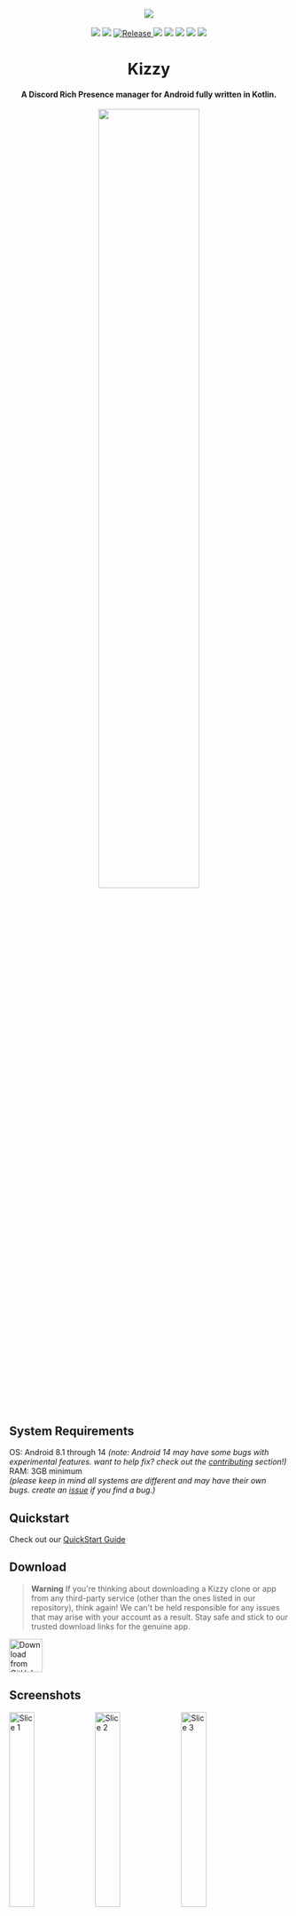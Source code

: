 
<div align="center">
    <img src="https://user-images.githubusercontent.com/68665948/207296272-d1985003-1681-4df4-b8ea-ca71f2043f89.png">
</div>
<br>


<div align="center">
<img src="https://img.shields.io/badge/Minimum%20SDK-27-%23?&style=flat-square&color=5b5ef7">


<img src="https://img.shields.io/github/downloads/dead8309/Kizzy/total?&style=flat-square&color=5b5ef7">


<a href="https://github.com/dead8309/Kizzy/releases/latest">
<img alt="Release" src="https://img.shields.io/github/v/release/dead8309/Kizzy?&style=flat-square&color=5b5ef7&display_name=release">
</a>


<img src="https://img.shields.io/github/actions/workflow/status/dead8309/Kizzy/build.yml?branch=master?&style=flat-square&color=5b5ef7">


<img src="https://img.shields.io/badge/kotlin-5b5ef7.svg?logo=kotlin&logoColor=white&style=flat-square">


<img src="https://img.shields.io/badge/Android_Studio-5b5ef7?logo=android-studio&logoColor=white&style=flat-square">


<img src="https://dcbadge.vercel.app/api/shield/888890990956511263?style=flat-square&compact=true">


<a href="https://discord.gg/vUPc7zzpV5">
<img src="https://dcbadge.vercel.app/api/server/vUPc7zzpV5">
</a>
</div>


<div align="center">
<h1>Kizzy</h1>
<h4>A Discord Rich Presence manager for Android fully written in Kotlin.
</h4>
<p>
<img src="https://user-images.githubusercontent.com/68665948/207303492-c537af75-0d63-49e9-91c5-97114d974883.png" width=60%/>
</p>
</div>

## System Requirements
OS: Android 8.1 through 14 *(note: Android 14 may have some bugs with experimental features. want to help fix? check out the [contributing](https://github.com/dead8309/Kizzy?tab=readme-ov-file#Contributing) section!)* <br />
RAM: 3GB minimum <br />
*(please keep in mind all systems are different and may have their own bugs. create an [issue](https://github.com/dead8309/Kizzy/issues/new/choose) if you find a bug.)*

## Quickstart
Check out our [QuickStart Guide](https://kizzydocs.vercel.app/quickstart/install)




## Download
> **Warning**
> If you're thinking about downloading a Kizzy clone or app from any third-party service (other than the ones listed in our repository), think again! We can't be held responsible for any issues that may arise with your account as a result. Stay safe and stick to our trusted download links for the genuine app.


<a href="https://github.com/dead8309/Kizzy/releases/latest">
<img src="https://img.shields.io/badge/GitHub-181717?logo=github&logoColor=white"
     alt="Download from GitHub"
     height="60">
</a>




## Screenshots
<div>
<img width="30%" alt="Slice 1" src="https://user-images.githubusercontent.com/68665948/207300844-a6177a86-250b-4d2e-b21b-b6bdb431a414.png">
<img width="30%" alt="Slice 2" src="https://user-images.githubusercontent.com/68665948/207301097-f83b31d0-26f7-4e1e-8e77-bd16bfdd0eda.png">
<img width="30%" alt="Slice 3" src="https://user-images.githubusercontent.com/68665948/207301272-9e40dae9-9fd5-4c41-894f-0d5da1ccbe1e.png">
<img width="30%" alt="Slice 4" src="https://user-images.githubusercontent.com/68665948/207301298-e82d934d-4ca2-4d52-ae21-9d54cf66e353.png">
<img width="30%" alt="Slice 5" src="https://user-images.githubusercontent.com/68665948/207301309-f4a23b58-c687-44c4-8506-695ed5c0ff5d.png">
<img width="30%" alt="Slice 6" src="https://user-images.githubusercontent.com/68665948/207301334-f923ac6e-9d75-4280-a820-e5397fcf0d5a.png">
</div>




## Features


- [x] Clickable buttons
- [x] Detects current Running app
- [x] Detects Current Playing media
- [x] Optional timestamps
- [x] Custom Status
- [x] Save/Load presence configs
- [x] Material You theme
- [x] Translations
- [x] Easy [Setup](https://kizzydocs.vercel.app/quickstart/post_install) 
- [x] 300+ Predefined presets
- [x] Create custom configs with your own images and links
- [x] Preview RPC in the app itself
- [x] Runs in background even when screen is off
- [x] Gif support
- [x] External Url support (meaning you can give a url which points to an image on the web and discord will show it!)
- [x] Use Images from Gallery


## Getting Started
Read the Setup Guide from
[![DOCS](https://kizzydocs.vercel.app/api/og?title=Kizzy+Docs)](https://kizzydocs.vercel.app)




## Build
For building the app locally
> Prerequisites:
- Android Studio
- Familiarity with Gradle, Kotlin, Jetpack Compose

> Clone the project
```console
git clone https://github.com/dead8309/Kizzy.git
```
> Building
- Open Android Studio
- Import the project
- Click on Build and Run

> **Warning**
> This app uses the Discord Gateway connection. Use this at your own risk.
However people have been using custom rich presence for past 4-5 years and there's is still no case of account getting terminated.

## Translate
See [Contribute for Translation](https://github.com/dead8309/Kizzy/issues/2#issue-1370365856)

## Contributing
If you want to contribute:
> Prerequisites:
- Android Studio
- Familiarity with Gradle, Kotlin, Jetpack Compose
- GitHub account

**For edits on the web:**
- Open GitHub
- Fork the repository
- Make your edits
- Commit changes
- Create a pull request

**For local edits:**
> Clone the project
```console
git clone https://github.com/dead8309/Kizzy.git
```
> Making edits to app structure
- Open Android Studio
- Import the project
- Make Edits
- Test your changes
- Create a commit
> When you are done making edits, create a pull request. 

> **Warning**
> Once again, this app uses the Discord Gateway connection. Use this at your own risk.
However people have been using custom rich presence for past 4-5 years and there's is still no case of account getting terminated.



## Credits
✨ [Read You](https://github.com/Ashinch/ReadYou) and [Seal](https://github.com/JunkFood02/Seal) for Ui Components

✨ [Material Color Utilities](https://github.com/material-foundation/material-color-utilities)

✨ [Rich-Presence-U](https://github.com/ninstar/Rich-Presence-U) for Nintendo and Wii U games data

✨ [Logra](https://github.com/wingio/Logra) for logs ui

✨ [Xbox-Rich-Presence-Discord](https://github.com/MrCoolAndroid/Xbox-Rich-Presence-Discord) for Xbox games data

✨ [Monet](https://github.com/Kyant0/Monet) for Material3 palettes

## Licence 
**Kizzy** is an open source project under the GNU GPL 3.0 Open Source License ①, which allows you to use, reference, and modify the source code of **Kizzy** for free, but does not allow the modified and derived code to be distributed and sold as closed-source commercial software. For details, please see the full GNU GPL 3.0 Open Source License ②.

See [Terms Of Service](https://github.com/dead8309/Kizzy/blob/2bd547217688d91e5ee12a294faed477e9d4fa08/TERMS_OF_SERVICE.md) for more info
